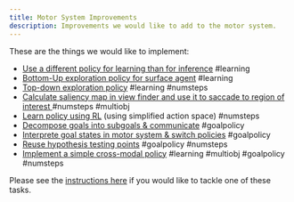 ```yaml
---
title: Motor System Improvements
description: Improvements we would like to add to the motor system.
---
```


These are the things we would like to implement:

- [Use a different policy for learning than for inference](motor-system-improvements/enable-policy-switching-learning-vs-inference.md) #learning
- [Bottom-Up exploration policy for surface agent](motor-system-improvements/bottom-up-exploration-policy-for-surface-agent.md) #learning
- [Top-down exploration policy](motor-system-improvements/top-down-exploration-policy.md) #learning #numsteps
- [Calculate saliency map in view finder and use it to saccade to region of interest ](motor-system-improvements/implement-efficient-saccades-driven-by-model-free-and-model-based-signals.md)#numsteps #multiobj
- [Learn policy using RL](motor-system-improvements/learn-policy-using-rl.md) (using simplified action space) #numsteps
- [Decompose goals into subgoals & communicate](motor-system-improvements/decompose-goals-into-subgoals-communicate.md) #goalpolicy
- [Interprete goal states in motor system & switch policies](motor-system-improvements/interpret-goal-states-in-motor-system-switch-policies.md) #goalpolicy
- [Reuse hypothesis testing points](motor-system-improvements/reuse-hypothesis-testing-points.md) #goalpolicy #numsteps
- [Implement a simple cross-modal policy](motor-system-improvements/simple-cross-modal-policy.md) #learning #multiobj #goalpolicy #numsteps

Please see the [instructions here](project-roadmap.md#how-you-can-contribute) if you would like to tackle one of these tasks.